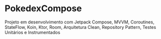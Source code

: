 # PokedexCompose

Projeto em desenvolvimento com Jetpack Compose, MVVM, Coroutines, StateFlow, Koin, Ktor, Room, Arquitetura Clean, Repository Pattern, Testes Unitários e Instrumentados
